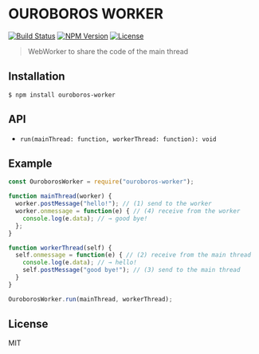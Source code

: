 # OUROBOROS WORKER
[![Build Status](http://img.shields.io/travis/mohayonao/ouroboros-worker.svg?style=flat-square)](https://travis-ci.org/mohayonao/ouroboros-worker)
[![NPM Version](http://img.shields.io/npm/v/ouroboros-worker.svg?style=flat-square)](https://www.npmjs.org/package/ouroboros-worker)
[![License](http://img.shields.io/badge/license-MIT-brightgreen.svg?style=flat-square)](http://mohayonao.mit-license.org/)

> WebWorker to share the code of the main thread

## Installation

```
$ npm install ouroboros-worker
```

## API
- `run(mainThread: function, workerThread: function): void`

## Example

```js
const OuroborosWorker = require("ouroboros-worker");

function mainThread(worker) {
  worker.postMessage("hello!"); // (1) send to the worker
  worker.onmessage = function(e) { // (4) receive from the worker
    console.log(e.data); // → good bye!    
  };
}

function workerThread(self) {
  self.onmessage = function(e) { // (2) receive from the main thread
    console.log(e.data); // → hello!
    self.postMessage("good bye!"); // (3) send to the main thread
  }
}

OuroborosWorker.run(mainThread, workerThread);
```

## License

MIT
